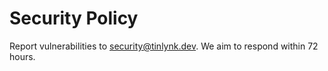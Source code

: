 # Security Policy

Report vulnerabilities to security@tinlynk.dev. We aim to respond within 72 hours.
